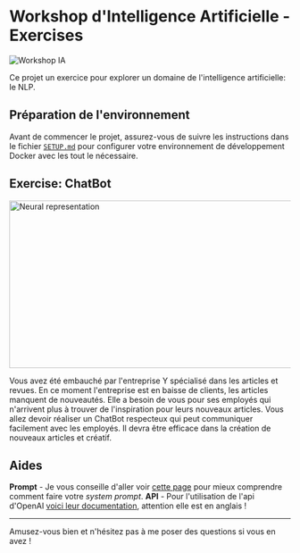 # Workshop d'Intelligence Artificielle - Exercises
<img src="assets/ia_ban3.jpg" alt="Workshop IA">

Ce projet un exercice pour explorer un domaine de l'intelligence artificielle: le NLP.


## Préparation de l'environnement

Avant de commencer le projet, assurez-vous de suivre les instructions dans le fichier [`SETUP.md`](SETUP.md) pour configurer votre environnement de développement Docker avec les tout le nécessaire.

## Exercise: ChatBot
<img src="assets/chatbot.png" alt="Neural representation" style="width:550px;height:300px;">

Vous avez été embauché par l'entreprise Y spécialisé dans les articles et revues. En ce moment l'entreprise est en baisse de clients, les articles manquent de nouveautés. Elle a besoin de vous pour ses employés qui n'arrivent plus à trouver de l'inspiration pour leurs nouveaux articles.
Vous allez devoir réaliser un ChatBot respecteux qui peut communiquer facilement avec les employés. Il devra être efficace dans la création de nouveaux articles et créatif.

## Aides
**Prompt** - Je vous conseille d'aller voir [cette page](https://www.promptingguide.ai/fr/introduction/elements) pour mieux comprendre comment faire votre *system prompt*.
**API** - Pour l'utilisation de l'api d'OpenAI [voici leur documentation](https://platform.openai.com/docs/guides/text-generation), attention elle est en anglais !

---
Amusez-vous bien et n'hésitez pas à me poser des questions si vous en avez !
